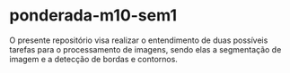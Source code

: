 # ponderada-m10-sem1

O presente repositório visa realizar o entendimento de duas possíveis tarefas para o processamento de imagens, sendo elas a segmentação de imagem e a detecção de bordas e contornos.